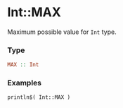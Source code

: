 # Int::MAX

Maximum possible value for `Int` type.

### Type
```haskell
MAX :: Int
```

### Examples
```diatom
println$( Int::MAX )
```
